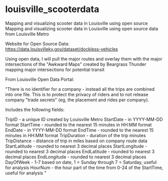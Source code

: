 # louisville_scooterdata
Mapping and visualizing scooter data in Louisville using open source
Mapping and visualizing scooter data in Louisville using open source data from Louisville Metro 

Website for Open Source Data: https://data.louisvilleky.gov/dataset/dockless-vehicles

Using open data, I will pull the major routes and overlay them with the major intersections of the "Awkward Maps" created by Beargrass Thunder mapping major intersections for potential transit

From Louisville Open Data Portal:

"There is no identifier for a company - instead all the trips are combined into one file. This is to protect the privacy of riders and to not release company "trade secrets" (eg, the placement and rides per company).

Includes the following fields:

TripID - a unique ID created by Louisville Metro
StartDate - in YYYY-MM-DD format
StartTime - rounded to the nearest 15 minutes in HH:MM format
EndDate - in YYYY-MM-DD format
EndTime - rounded to the nearest 15 minutes in HH:MM format
TripDuration - duration of the trip minutes
TripDistance - distance of trip in miles based on company route data
StartLatitude - rounded to nearest 3 decimal places
StartLongitude - rounded to nearest 3 decimal places
EndLatitude - rounded to nearest 3 decimal places
EndLongitude - rounded to nearest 3 decimal places
DayOfWeek - 1-7 based on date, 1 = Sunday through 7 = Saturday, useful for analysis
HourNum - the hour part of the time from 0-24 of the StartTime, useful for analysis "
